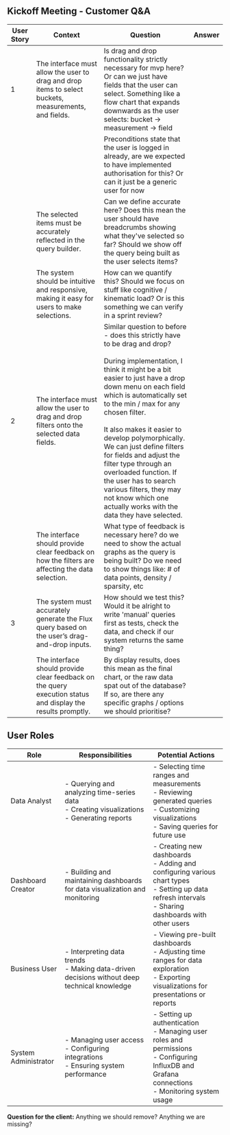 ## Kickoff Meeting - Customer Q&A

| User Story | Context                                                                                                     | Question                                                                                                                                                                                                                                                                                                                                                                                                                                                                                                                                    | Answer |
| ---------- | ----------------------------------------------------------------------------------------------------------- | ------------------------------------------------------------------------------------------------------------------------------------------------------------------------------------------------------------------------------------------------------------------------------------------------------------------------------------------------------------------------------------------------------------------------------------------------------------------------------------------------------------------------------------------- | ------ |
| 1          | The interface must allow the user to drag and drop items to select buckets, measurements, and fields.       | Is drag and drop functionality strictly necessary for mvp here? Or can we just have fields that the user can select. Something like a flow chart that expands downwards as the user selects: bucket -> measurement -> field                                                                                                                                                                                                                                                                                                                 |        |
|            |                                                                                                             | Preconditions state that the user is logged in already, are we expected to have implemented authorisation for this? Or can it just be a generic user for now                                                                                                                                                                                                                                                                                                                                                                                |        |
|            | The selected items must be accurately reflected in the query builder.                                       | Can we define accurate here? Does this mean the user should have breadcrumbs showing what they've selected so far? Should we show off the query being built as the user selects items?                                                                                                                                                                                                                                                                                                                                                      |        |
|            | The system should be intuitive and responsive, making it easy for users to make selections.​                | How can we quantify this? Should we focus on stuff like cognitive / kinematic load? Or is this something we can verify in a sprint review?                                                                                                                                                                                                                                                                                                                                                                                                  |        |
| 2          | The interface must allow the user to drag and drop filters onto the selected data fields.                   | Similar question to before - does this strictly have to be drag and drop?<br><br>During implementation, I think it might be a bit easier to just have a drop down menu on each field which is automatically set to the min / max for any chosen filter.<br><br>It also makes it easier to develop polymorphically. We can just define filters for fields and adjust the filter type through an overloaded function. If the user has to search various filters, they may not know which one actually works with the data they have selected. |        |
|            | The interface should provide clear feedback on how the filters are affecting the data selection.​           | What type of feedback is necessary here? do we need to show the actual graphs as the query is being built? Do we need to show things like: # of data points, density / sparsity, etc                                                                                                                                                                                                                                                                                                                                                        |        |
| 3          | The system must accurately generate the Flux query based on the user’s drag-and-drop inputs.​               | How should we test this? Would it be alright to write 'manual' queries first as tests, check the data, and check if our system returns the same thing?                                                                                                                                                                                                                                                                                                                                                                                      |        |
|            | The interface should provide clear feedback on the query execution status and display the results promptly. | By display results, does this mean as the final chart, or the raw data spat out of the database? If so, are there any specific graphs / options we should prioritise?                                                                                                                                                                                                                                                                                                                                                                       |        |


## User Roles

| Role | Responsibilities | Potential Actions |
|------|------------------|-------------------|
| Data Analyst | - Querying and analyzing time-series data<br>- Creating visualizations<br>- Generating reports | - Selecting time ranges and measurements<br>- Reviewing generated queries<br>- Customizing visualizations<br>- Saving queries for future use |
| Dashboard Creator | - Building and maintaining dashboards for data visualization and monitoring | - Creating new dashboards<br>- Adding and configuring various chart types<br>- Setting up data refresh intervals<br>- Sharing dashboards with other users |
| Business User | - Interpreting data trends<br>- Making data-driven decisions without deep technical knowledge | - Viewing pre-built dashboards<br>- Adjusting time ranges for data exploration<br>- Exporting visualizations for presentations or reports |
| System Administrator | - Managing user access<br>- Configuring integrations<br>- Ensuring system performance | - Setting up authentication<br>- Managing user roles and permissions<br>- Configuring InfluxDB and Grafana connections<br>- Monitoring system usage |

**Question for the client:** Anything we should remove? Anything we are missing?
